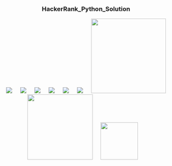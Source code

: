 <div align="center">
  
  ### HackerRank_Python_Solution
</div>

<p align="center">
&emsp;
  <img src="https://img.shields.io/github/languages/code-size/MD-MAFUJUL-HASAN/HackerRank_Python_Solution?style=for-the-badge">
  &emsp;
  <img src="https://img.shields.io/github/repo-size/MD-MAFUJUL-HASAN/HackerRank_Python_Solution?color=purple&style=for-the-badge">
  &emsp;
  <img src="https://img.shields.io/github/languages/count/MD-MAFUJUL-HASAN/HackerRank_Python_Solution?color=green&style=for-the-badge">
  &emsp;
  <img src="https://img.shields.io/github/languages/top/MD-MAFUJUL-HASAN/HackerRank_Python_Solution?color=orange&style=for-the-badge">
  &emsp;
  <img src="https://img.shields.io/github/commit-activity/m/MD-MAFUJUL-HASAN/HackerRank_Python_Solution?color=lime&style=for-the-badge">
  &emsp;
  <img src="https://img.shields.io/github/last-commit/MD-MAFUJUL-HASAN/HackerRank_Python_Solution?color=darkgreen&style=for-the-badge">
  &emsp;
  <img src="https://tokei.rs/b1/github/MD-MAFUJUL-HASAN/HackerRank_Python_Solution?category=code" width="200">
  &emsp;
  <img src="https://tokei.rs/b1/github/MD-MAFUJUL-HASAN/HackerRank_Python_Solution?category=lines" width="175">
  &emsp;
  <img src="https://tokei.rs/b1/github/MD-MAFUJUL-HASAN/HackerRank_Python_Solution?category=files" width="100">
  &emsp;
  </p>
